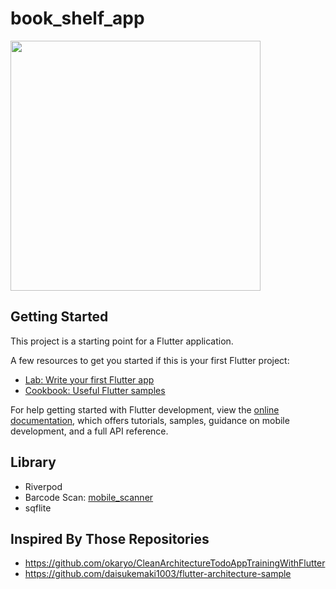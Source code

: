# book_shelf_app

<img width="400" height="400" src="https://github.com/YuukiHayashi0510/my_book_shelf_app/assets/88963450/453bd217-46e0-4fe0-bd72-c88f683c7088">


## Getting Started

This project is a starting point for a Flutter application.

A few resources to get you started if this is your first Flutter project:

- [Lab: Write your first Flutter app](https://docs.flutter.dev/get-started/codelab)
- [Cookbook: Useful Flutter samples](https://docs.flutter.dev/cookbook)

For help getting started with Flutter development, view the
[online documentation](https://docs.flutter.dev/), which offers tutorials,
samples, guidance on mobile development, and a full API reference.

## Library

- Riverpod
- Barcode Scan: [mobile_scanner](https://fluttergems.dev/packages/mobile_scanner/)
- sqflite

## Inspired By Those Repositories

- https://github.com/okaryo/CleanArchitectureTodoAppTrainingWithFlutter
- https://github.com/daisukemaki1003/flutter-architecture-sample
